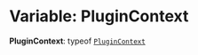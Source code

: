 # Variable: PluginContext

**PluginContext**: typeof [`PluginContext`](/en/auto-docs/editor/variables/PluginContext-1.md)
